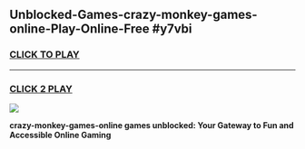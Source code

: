 
## Unblocked-Games-crazy-monkey-games-online-Play-Online-Free #y7vbi
<h3>
<a href="https://us.freeplayer.one?title=crazy-monkey-games-online&ref=10M">CLICK TO PLAY</a></h3>
<hr>

<h3>
<a href="https://us.freeplayer.one?title=crazy-monkey-games-online&ref=10M">CLICK 2 PLAY</a>
  
</h3>

<a href="https://us.freeplayer.one?title=crazy-monkey-games-online&ref=10M"><img src="https://clearcache.store/games.png"></a>


**crazy-monkey-games-online games unblocked: Your Gateway to Fun and Accessible Online Gaming**

